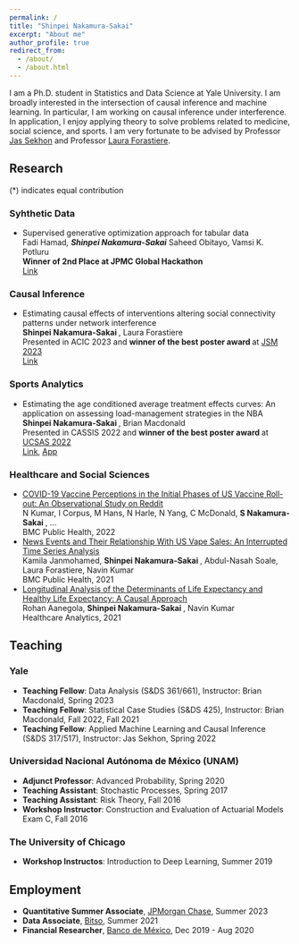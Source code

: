 ```yaml
---
permalink: /
title: "Shinpei Nakamura-Sakai"
excerpt: "About me"
author_profile: true
redirect_from: 
  - /about/
  - /about.html
---
```


I am a Ph.D. student in Statistics and Data Science at Yale University. I am broadly interested in the intersection of causal inference and machine learning. In particular, I am working on causal inference under interference. In application, I enjoy applying theory to solve problems related to medicine, social science, and sports. I am very fortunate to be advised by Professor [Jas Sekhon](http://sekhon.berkeley.edu/) and Professor [Laura Forastiere](https://ysph.yale.edu/profile/laura_forastiere/).

## Research
(*) indicates equal contribution
### Syhthetic Data
-  Supervised generative optimization approach for tabular data <br>
Fadi Hamad<sup>*</sup>, <b> Shinpei Nakamura-Sakai<sup>*</sup></b>  Saheed Obitayo, Vamsi K. Potluru <br>
<b>Winner of 2nd Place at JPMC Global Hackathon</b><br>
[Link](https://arxiv.org/abs/2309.05079)
### Causal Inference
- Estimating causal effects of interventions altering social connectivity patterns under network interference <br>
<b> Shinpei Nakamura-Sakai </b>, Laura Forastiere <br>
  Presented in ACIC 2023 and <b> winner of the best poster award </b>  at [JSM 2023](https://community.amstat.org/spaac/awards/poster-award) <br>
[Link](https://shinnasa.github.io/files/JSM_2023_Poster_Social_Connectivity.pdf)

### Sports Analytics
- Estimating the age conditioned average treatment effects curves: An application on assessing load-management strategies in the NBA <br>
  <b> Shinpei Nakamura-Sakai </b>, Brian Macdonald <br>
  Presented in CASSIS 2022 and <b> winner of the best poster award </b> at [UCSAS 2022](https://statds.org/events/ucsas2022/) <br>
[Link](https://shinnasa.github.io/files/UCSAS_2022_Poster.pdf), [App](https://snakamura.shinyapps.io/Shiny/)

### Healthcare and Social Sciences
- [COVID-19 Vaccine Perceptions in the Initial Phases of US Vaccine Roll-out: An Observational Study on Reddit](https://link.springer.com/article/10.1186/s12889-022-12824-7) <br>
N Kumar, I Corpus, M Hans, N Harle, N Yang, C McDonald, <b> S Nakamura-Sakai </b>, ... <br>
BMC Public Health, 2022
- [News Events and Their Relationship With US Vape Sales: An Interrupted Time Series Analysis](https://link.springer.com/article/10.1186/s12889-022-12858-x) <br>
Kamila Janmohamed, <b> Shinpei Nakamura-Sakai </b>, Abdul-Nasah Soale, Laura Forastiere, Navin Kumar<br>
BMC Public Health, 2021
- [Longitudinal Analysis of the Determinants of Life Expectancy and Healthy Life Expectancy: A Causal Approach](https://www.sciencedirect.com/science/article/pii/S2772442522000077) <br>
Rohan Aanegola, <b> Shinpei Nakamura-Sakai </b>, Navin Kumar <br>
Healthcare Analytics, 2021

## Teaching
### Yale
- <b>Teaching Fellow</b>: Data Analysis (S&DS 361/661), Instructor: Brian Macdonald, Spring 2023
- <b>Teaching Fellow</b>: Statistical Case Studies (S&DS 425), Instructor: Brian Macdonald, Fall 2022, Fall 2021
- <b>Teaching Fellow</b>: Applied Machine Learning and Causal Inference (S&DS 317/517), Instructor: Jas Sekhon, Spring 2022

### Universidad Nacional Autónoma de México (UNAM)
- <b>Adjunct Professor</b>: Advanced Probability, Spring 2020
- <b>Teaching Assistant</b>: Stochastic Processes, Spring 2017
- <b>Teaching Assistant</b>: Risk Theory, Fall 2016
- <b>Workshop Instructor</b>: Construction and Evaluation of Actuarial Models Exam C, Fall 2016

### The University of Chicago
- <b>Workshop Instructos</b>: Introduction to Deep Learning, Summer 2019

## Employment
- <b>Quantitative Summer Associate</b>, [JPMorgan Chase](https://www.jpmorganchase.com/), Summer 2023
- <b>Data Associate</b>, [Bitso](https://bitso.com/), Summer 2021
- <b>Financial Researcher</b>, [Banco de México](https://www.banxico.org.mx/), Dec 2019 - Aug 2020
